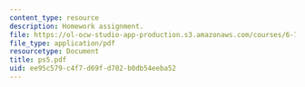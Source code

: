 ```yaml
---
content_type: resource
description: Homework assignment.
file: https://ol-ocw-studio-app-production.s3.amazonaws.com/courses/6-728-applied-quantum-and-statistical-physics-fall-2006/ee95c579c4f7d69fd702b0db54eeba52_ps5.pdf
file_type: application/pdf
resourcetype: Document
title: ps5.pdf
uid: ee95c579-c4f7-d69f-d702-b0db54eeba52
---
```

